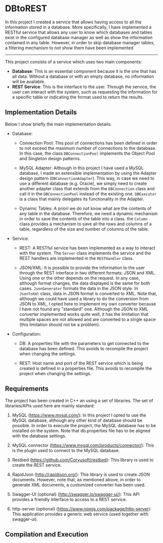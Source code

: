 # DBtoREST
In this project I created a service that allows having access to all the information stored in a database. More specifically, I have implemented a RESTful service that allows any user to know which databases and tables exist in the configured database manager as well as show the information contained in any table. However, in order to skip database manager tables, a filtering mechanism to not show them have been implemented

___

This project consists of a service which uses two main components:
* <b>Database</b>: This is an essential component because it is the one that has all data. Without a database or with an empty database, no information will be available.
* <b>REST Service</b>: This is the interface to the user. Through the service, the user can interact with the system, such as requesting the information for a specific table or indicating the format used to return the results.  

## Implementation Details

Below I show briefly the main implementation details:

* Database: 

  - Connection Pool: This pool of connections has been defined in order to not exceed the maximum number of connections to the database. In this case, the class <code>DBConnectionPool</code> implements the Object Pool and Singleton design patterns.

  - MySQL Adapter: Although in this project I have used a MySQL database, I made an extensible implementation by using the Adapter design pattern (<code>DBConnectionAdapter</code>). This way, in case we need to use a different database (e.g. Oracle), we simply need to create another adapter class that extends from the <code>DBConnection</code> class and call it in the <code>DBConnectionPool</code> instead of the existing one. <code>DBExecutor</code> is a class that mainly delegates its functionality in the Adapter.

  - Dynamic Tables: A priori we do not know what are the contents of any table in the database. Therefore, we need a dynamic mechanism in order to save the contents of the table into a class. the <code>Column</code> class provides a mechanism to save all the rows and columns of a table, regardless of the size and number of columns of the table.

* Service: 

  - REST: A RESTful service has been implemented as a way to interact with the system. The <code>Server</code> class implements the service and the REST handlers are implemented in the <code>RESTHandler</code> class.

  - JSON/XML: It is possible to provide the information to the user through the REST interface in two different formats: JSON and XML. Using one or the other depends on the request. In any case, although format changes, the data displayed is the same for both cases. <code>JsonGenerator</code> formats the data in the JSON style. In <code>JsonToXml</code> class, data in JSON format is converted to XML. Note that, although we could have used a library to do the conversion from JSON to XML, I opted here to implement my own converter because I have not found any "standard" one. Although the JSON to XML converter implemented works quite well, it has the limitation that multiple spaces are not allowed and are converted to a single space (this limitation should not be a problem).

* Configuration:

  - DB: A properties file with the parameters to get connected to the database has been defined. This avoids to recompile the project when changing the settings.

  - REST: Host name and port of the REST service which is being created is defined in a properties file. This avoids to recompile the project when changing the settings.


## Requirements
The project has been created in C++ an using a set of libraries. The set of libraries/APIs used here are mainly standard:

1. MySQL (<https://www.mysql.com/>): In this project I opted to use the MySQL database, although any other kind of database should be possible. In order to execute the project, the MySQL database has to be installed on the system. Note that </code>db.properties</code> file has to be aligned with the database settings.

2. MySQL connector (<https://www.mysql.com/products/connector/>): This is the plugin used to connect to the MySQL database.

3. Restbed (<https://github.com/Corvusoft/restbed>): This library is used to create the REST service.

4. RapidJson (<http://rapidjson.org/>): This library is used to create JSON documents. However, note that, as mentioned above, in order to generate XML documents, a customized converter has been used.

5. Swagger-UI (optional) (<http://swagger.io/swagger-ui/>): This API provides a friendly interface to access to a REST service.

6. http-server (optional) (<https://www.npmjs.com/package/http-server>): This application provides a generic web service (used together with swagger-ui).

## Compilation and Execution


